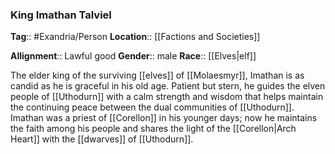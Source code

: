 ### King Imathan Talviel
**Tag**:: #Exandria/Person
**Location**:: [[Factions and Societies]]

**Allignment**:: Lawful good
**Gender**:: male
**Race**:: [[Elves|elf]]

The elder king of the surviving [[elves]] of [[Molaesmyr]], Imathan is as candid as he is graceful in his old age. Patient but stern, he guides the elven people of [[Uthodurn]] with a calm strength and wisdom that helps maintain the continuing peace between the dual communities of [[Uthodurn]]. Imathan was a priest of [[Corellon]] in his younger days; now he maintains the faith among his people and shares the light of the [[Corellon|Arch Heart]] with the [[dwarves]] of [[Uthodurn]].